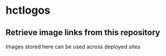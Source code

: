# hctlogos

<h2>Retrieve <strong>image links</strong> from this repository</h2>
<p>Images stored here can be used across deployed sites</p>
